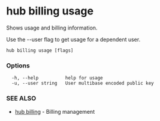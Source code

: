 # hub billing usage

Shows usage and billing information.

Use the --user flag to get usage for a dependent user.

```
hub billing usage [flags]
```

### Options

```
  -h, --help          help for usage
  -u, --user string   User multibase encoded public key
```

### SEE ALSO

* [hub billing](hub_billing.md)	 - Billing management
